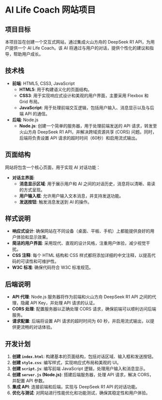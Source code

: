 # AI Life Coach 网站项目

## 项目目标

本项目旨在创建一个交互式网站，通过集成火山方舟的 DeepSeek R1 API，为用户提供一个 AI Life Coach。该 AI 将通过与用户的对话，提供个性化的建议和指导，帮助用户成长。

## 技术栈

-   **前端**: HTML5, CSS3, JavaScript
    -   **HTML5**: 用于构建语义化的页面结构。
    -   **CSS3**: 用于实现响应式设计和美观的用户界面，主要采用 Flexbox 和 Grid 布局。
    -   **JavaScript**: 用于处理前端交互逻辑，包括用户输入、消息显示以及与后端 API 的通信。
-   **后端**: Node.js
    -   **Node.js**: 创建一个简单的服务器，用于处理前端发送的 API 请求，转发至火山方舟 DeepSeek R1 API，并解决跨域资源共享 (CORS) 问题。同时，后端将负责设置 API 请求的超时时间（60秒）和启用流式输出。

## 页面结构

网站将包含一个核心页面，用于实现 AI 对话功能：

-   **对话主界面**:
    -   **消息显示区域**: 用于展示用户和 AI 之间的对话历史，消息将以清晰、易读的方式呈现。
    -   **用户输入框**: 允许用户输入文本消息，并支持发送功能。
    -   **发送按钮**: 触发消息发送到 AI 的操作。

## 样式说明

-   **响应式设计**: 确保网站在不同设备（桌面、平板、手机）上都能提供良好的用户体验和显示效果。
-   **简洁的用户界面**: 采用现代、直观的设计风格，注重用户体验，减少视觉干扰。
-   **CSS 注释**: 每个 HTML 结构和 CSS 样式都将添加详细的中文注释，以提高代码的可读性和可维护性。
-   **W3C 标准**: 确保代码符合 W3C 标准规范。

## 后端说明

-   **API 代理**: Node.js 服务器将作为前端和火山方舟 DeepSeek R1 API 之间的代理，隐藏 API Key，并处理 API 请求的认证。
-   **CORS 处理**: 配置服务器以正确处理 CORS 请求，确保前端可以顺利访问后端服务。
-   **请求配置**: 后端将设置 API 请求的超时时间为 60 秒，并启用流式输出，以提供更流畅的对话体验。

## 开发计划

1.  **创建 `index.html`**: 构建基本的页面结构，包括对话区域、输入框和发送按钮。
2.  **创建 `style.css`**: 编写样式，实现响应式布局和美观的 UI。
3.  **创建 `script.js`**: 编写前端 JavaScript 逻辑，处理用户输入和消息显示。
4.  **创建 `server.js` (Node.js)**: 搭建后端服务器，处理 API 请求，解决 CORS，并配置 API 参数。
5.  **集成 API**: 连接前端和后端，实现与 DeepSeek R1 API 的对话功能。
6.  **优化与测试**: 对网站进行性能优化和功能测试，确保其稳定性和用户体验。